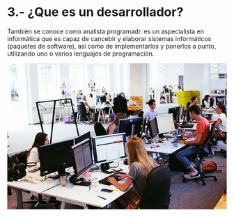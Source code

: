# 3.- ¿Que es un desarrollador?

También se conoce como analista programadr. es un aspecialista en informática que es capaz de cancebir y elaborar sistemas informáticos (paquetes de software), así como de implementarlos y ponerlos a punto, utilizando uno o varios lenguajes de programación.

![image](/img/empresas-min-600x400.jpg)
